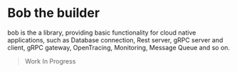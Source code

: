 # Bob the builder
bob is the a library, providing basic functionality for cloud native applications, such as Database connection, Rest server, gRPC server and client, gRPC gateway, OpenTracing, Monitoring, Message Queue and so on.

> Work In Progress

